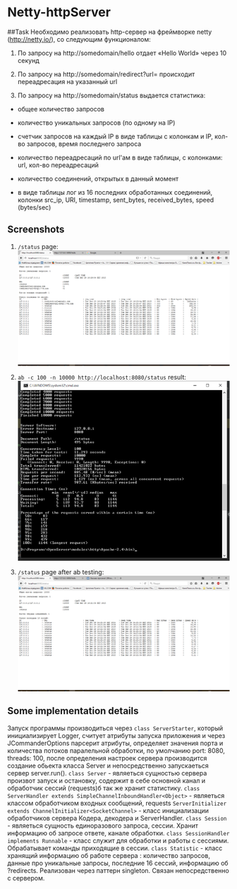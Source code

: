 # Netty-httpServer
##Task
Необходимо реализовать http-сервер на фреймворке netty
(http://netty.io/), со следующим функционалом:



1. По запросу на http://somedomain/hello отдает «Hello World» через 10 секунд

2. По запросу на http://somedomain/redirect?url=<url> происходит
переадресация на указанный url

3. По запросу на http://somedomain/status выдается статистика:

 - общее количество запросов

 - количество уникальных запросов (по одному на IP)

 - счетчик запросов на каждый IP в виде таблицы с колонкам и IP,
кол-во запросов, время последнего запроса

 - количество переадресаций по url'ам в виде таблицы, с колонками:
url, кол-во переадресаций

 - количество соединений, открытых в данный момент

 - в виде таблицы лог из 16 последних обработанных соединений, колонки
src_ip, URI, timestamp, sent_bytes, received_bytes, speed (bytes/sec)

## Screenshots

1. `/status` page:
![Screenshot1](https://github.com/AlxShcherbak/Netty-httpServer/blob/master/status%20-%20some%20tests%203%20(in%20browser).png)

2. ` ab -c 100 -n 10000 http://localhost:8080/status ` result:
![Screenshot2](https://github.com/AlxShcherbak/Netty-httpServer/blob/master/ab%20test.png)

3. ```/status``` page after ab testing:
![Screenshot3](https://github.com/AlxShcherbak/Netty-httpServer/blob/master/status%20after%20ab%20test.png)

## Some implementation details

Запуск программы производиться через `class ServerStarter`, который инициализирует Logger, считует атрибуты запуска приложения и через JCommanderOptions парсерит атрибуты, определяет значения порта и количества потоков паралельной обработки, по умолчанию port: 8080, threads: 100, после определения настроек сервера производится создание обьекта класса Server и непосредственно запускаеться сервер server.run().
`class Server` - являеться сущностью сервера произвот запуск и остановку, содержит в себе основной канал и обработчик сессий (requests)б так же хранит статистику.
`class ServerHandler extends SimpleChannelInboundHandler<Object>` - являеться классом обработчиком входных сообщений, requests
`ServerInitializer extends ChannelInitializer<SocketChannel>` - класс инициализации обработчиков сервера Кодера, декодера и ServerHandler.
`class Session` - являеться сущность единоразового запроса, сессии. Хранит информацию об запросе ответе, канале обработки.
`class SessionHandler implements Runnable` - класс служит для обработки и работы с сессиями. Обрабатывает команды приходящие в сессии.
`class Statistic` - класс хранящий информацию об работе сервера : количество запросов, данные про уникальные запросы, последние 16 сессий, информацию об ?redirects. Реализован через паттерн singleton. Связан непосредственно с сервером.


